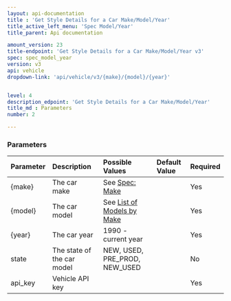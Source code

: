 ```yaml
---
layout: api-documentation
title : 'Get Style Details for a Car Make/Model/Year'
title_active_left_menu: 'Spec Model/Year'
title_parent: Api documentation

amount_version: 23
title-endpoint: 'Get Style Details for a Car Make/Model/Year v3'
spec: spec_model_year
version: v3
api: vehicle
dropdown-link: 'api/vehicle/v3/{make}/{model}/{year}'


level: 4
description_edpoint: 'Get Style Details for a Car Make/Model/Year'
title_md : Parameters
number: 2

---
```


### Parameters

| Parameter      | Description                  | Possible Values                  | Default Value | Required |
|:--------------|:---------------------------   |:-------------------------------- |:------------- |:-------- |
| {make}        | The car make                  | See [Spec: Make](/api-documentation/vehicle/spec_make/v2/01_list_of_makes/api-description.html) | | Yes |
| {model}       | The car model                 | See [List of Models by Make](/api-documentation/vehicle/spec_model/v2/01_list_of_models/api-description.html) | | Yes |
| {year}        | The car year                  | 1990 - current year              |               | Yes      |
| state         | The state of the car model    | NEW, USED, PRE_PROD, NEW_USED    |               | No       |
| api_key       | Vehicle API key               |                                  |               | Yes      |
